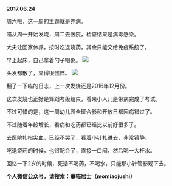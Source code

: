 
          
**2017.06.24**

周六啦，这一周的主题就是养病。

喵从周一开始发烧，周二去医院，检查结果是病毒感染。

大夫让回家休养，按时吃退烧药，其余只能交给免疫系统了。

早上起床，自己拿着勺子喝粥。
![](http://wx3.sinaimg.cn/large/627d9660ly1fgwjv82fkyj20yg0mz0w2.jpg)


头发都散了，显得很憔悴。
![](http://wx3.sinaimg.cn/large/627d9660ly1fgwjv8mbezj20yg0mz76p.jpg)


翻了一下喵的日志，上一次发烧还是2016年12月份。

这次发烧也正好是舞蹈考级结束，看来小人儿是带病完成了考试。

不过可惜的是，这一周幼儿园全班合影和开放日都因病错过了。

不过随着年龄增长，看病和吃药都已经比以前好很多了。

去医院扎指尖血，已经不哭了，看着小针扎进去，非常镇静。

吃退烧药的时候，也很配合了，直接一口闷，然后喝一大杯水。

回忆一下2岁的时候，死活不喝药，不喝水，只能那小针管影观下去。


**个人微信公众号，请搜索：摹喵居士（momiaojushi）**

        